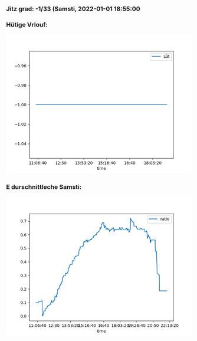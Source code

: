 ### Jitz grad: -1/33 (Samsti, 2022-01-01 18:55:00

### Hütige Vrlouf:
![Graph](Today.png)

### E durschnittleche Samsti:
![Graph](Samsti.png)